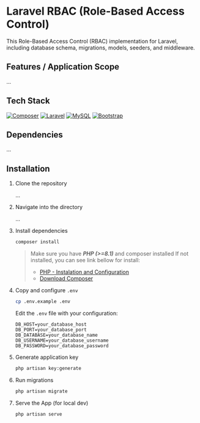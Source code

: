 # Laravel RBAC (Role-Based Access Control)

This Role-Based Access Control (RBAC) implementation for Laravel, including database schema, migrations, models, seeders, and middleware.

## Features / Application Scope

...

## Tech Stack
[![Composer](https://img.shields.io/badge/Composer-885630?logo=composer&logoColor=fff)](#)
[![Laravel](https://img.shields.io/badge/Laravel-%23FF2D20.svg?logo=laravel&logoColor=white)](#)
[![MySQL](https://img.shields.io/badge/MySQL-4479A1?logo=mysql&logoColor=fff)](#)
[![Bootstrap](https://img.shields.io/badge/Bootstrap-7952B3?logo=bootstrap&logoColor=fff)](#)

## Dependencies

...

## Installation

1. Clone the repository

   ...

2. Navigate into the directory

   ...

3. Install dependencies

    ```bash
    composer install
    ```

    > Make sure you have **_PHP (>=8.1)_** and composer installed
    > If not installed, you can see link bellow for install:
    >
    > - [PHP - Instalation and Configuration](https://www.php.net/manual/en/install.php)
    > - [Download Composer](https://getcomposer.org/download/)

4. Copy and configure `.env`

    ```bash
    cp .env.example .env
    ```

    Edit the `.env` file with your configuration:

    ```env
    DB_HOST=your_database_host
    DB_PORT=your_database_port
    DB_DATABASE=your_database_name
    DB_USERNAME=your_database_username
    DB_PASSWORD=your_database_password
    ```

5. Generate application key

    ```bash
    php artisan key:generate
    ```

6. Run migrations

    ```bash
    php artisan migrate
    ```

7. Serve the App (for local dev)

    ```bash
    php artisan serve
    ```
